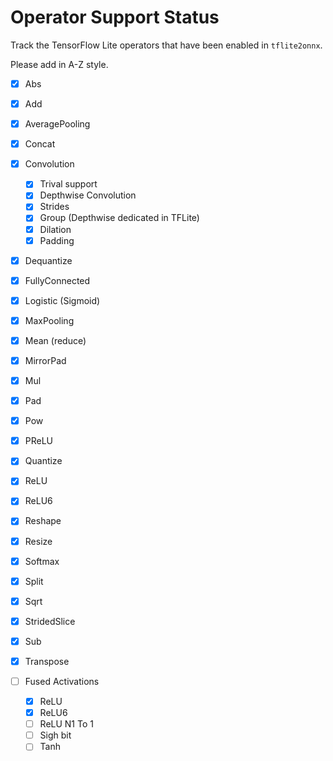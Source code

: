 Operator Support Status
=======================

Track the TensorFlow Lite operators that have been enabled in `tflite2onnx`.

Please add in A-Z style.

- [x] Abs
- [x] Add
- [x] AveragePooling
- [x] Concat
- [x] Convolution
    - [x] Trival support
    - [x] Depthwise Convolution
    - [x] Strides
    - [x] Group (Depthwise dedicated in TFLite)
    - [x] Dilation
    - [x] Padding
- [x] Dequantize
- [x] FullyConnected
- [x] Logistic (Sigmoid)
- [x] MaxPooling
- [x] Mean (reduce)
- [x] MirrorPad
- [x] Mul
- [x] Pad
- [x] Pow
- [x] PReLU
- [x] Quantize
- [x] ReLU
- [x] ReLU6
- [x] Reshape
- [x] Resize
- [x] Softmax
- [x] Split
- [x] Sqrt
- [x] StridedSlice
- [x] Sub
- [x] Transpose

- [ ] Fused Activations
    - [x] ReLU
    - [x] ReLU6
    - [ ] ReLU N1 To 1
    - [ ] Sigh bit
    - [ ] Tanh
